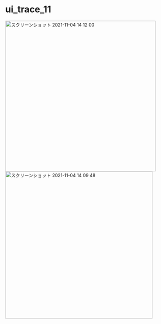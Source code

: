 # ui_trace_11

<img width="472" alt="スクリーンショット 2021-11-04 14 12 00" src="https://user-images.githubusercontent.com/54620523/140261404-d95485de-da33-44b7-9f5c-ec54f13b0427.png">
<img width="462" alt="スクリーンショット 2021-11-04 14 09 48" src="https://user-images.githubusercontent.com/54620523/140261224-f4abe5f7-05b1-4a6a-be4a-6346caa83bcd.png">
